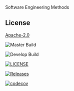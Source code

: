 Software Engineering Methods

[//]: # (This is my success. )

[//]: # ()
[//]: # (![workflow]&#40;https://github.com/Swe-Zin-Ei/sem/actions/workflows/main.yml/badge.svg&#41;)

[//]: # ()
[//]: # ([![LICENSE]&#40;https://img.shields.io/github/license/Swe-Zin-Ei/sem.svg?style=flat-square&#41;]&#40;https://github.com/Swe-Zin-Ei/sem/blob/master/LICENSE&#41;)

[//]: # ()
[//]: # ([![Releases]&#40;https://img.shields.io/github/release/Swe-Zin-Ei/sem/all.svg?style=flat-square&#41;]&#40;https://github.com/Swe-Zin-Ei/sem/releases&#41;)

[//]: # ()





## License

[Apache-2.0](https://www.apache.org/licenses/LICENSE-2.0)

![Master Build](https://img.shields.io/github/actions/workflow/status/Swe-Zin-Ei/sem/main.yml?branch=master&style=flat-square&label=Master%20Build)

![Develop Build](https://img.shields.io/github/actions/workflow/status/Swe-Zin-Ei/sem/main.yml?branch=develop&style=flat-square&label=Develop%20Build)

[![LICENSE](https://img.shields.io/github/license/Swe-Zin-Ei/sem.svg?style=flat-square)](https://github.com/Swe-Zin-Ei/sem/blob/master/LICENSE)

[![Releases](https://img.shields.io/github/release/Swe-Zin-Ei/sem/all.svg?style=flat-square)](https://github.com/Swe-Zin-Ei/sem/releases)

[![codecov](https://codecov.io/github/Swe-Zin-Ei/sem/graph/badge.svg?token=31X8OQPM9P)](https://codecov.io/github/Swe-Zin-Ei/sem)
